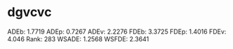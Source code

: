 # dgvcvc

ADEb: 1.7719
ADEp: 0.7267
ADEv: 2.2276
FDEb: 3.3725
FDEp: 1.4016
FDEv: 4.046
Rank: 283
WSADE: 1.2568
WSFDE: 2.3641